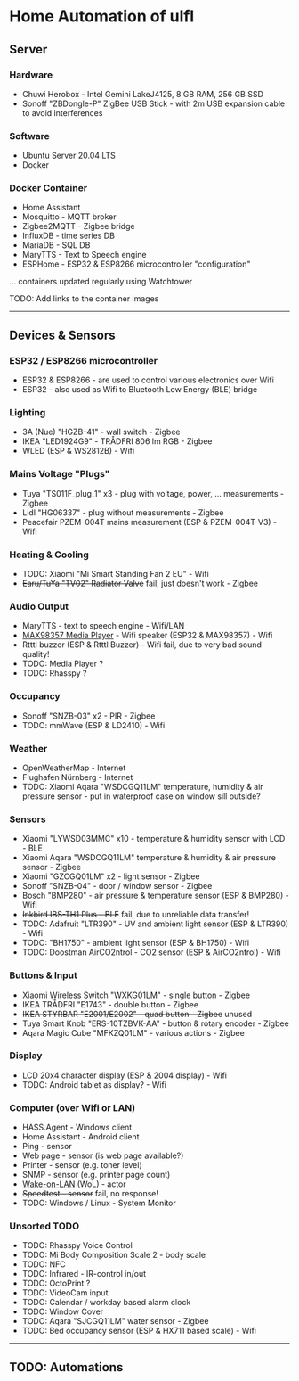 # Home Automation of ulfl

## Server

### Hardware

* Chuwi Herobox - Intel Gemini LakeJ4125, 8 GB RAM, 256 GB SSD
* Sonoff "ZBDongle-P" ZigBee USB Stick - with 2m USB expansion cable to avoid interferences

### Software

* Ubuntu Server 20.04 LTS
* Docker

### Docker Container
* Home Assistant
* Mosquitto - MQTT broker
* Zigbee2MQTT - Zigbee bridge
* InfluxDB - time series DB
* MariaDB - SQL DB
* MaryTTS - Text to Speech engine
* ESPHome - ESP32 & ESP8266 microcontroller "configuration"

... containers updated regularly using Watchtower

TODO: Add links to the container images

------------------------

## Devices & Sensors

### ESP32 / ESP8266 microcontroller

* ESP32 & ESP8266 - are used to control various electronics over Wifi
* ESP32 - also used as Wifi to Bluetooth Low Energy (BLE) bridge

### Lighting

* 3A (Nue) "HGZB-41" - wall switch - Zigbee
* IKEA "LED1924G9" - TRÅDFRI 806 lm RGB - Zigbee
* WLED (ESP & WS2812B) - Wifi

### Mains Voltage "Plugs"

* Tuya "TS011F_plug_1" x3 - plug with voltage, power, ... measurements - Zigbee
* Lidl "HG06337" - plug without measurements - Zigbee
* Peacefair PZEM-004T mains measurement (ESP & PZEM-004T-V3) - Wifi

### Heating & Cooling

* TODO: Xiaomi "Mi Smart Standing Fan 2 EU" - Wifi
* <s>Earu/TuYa "TV02" Radiator Valve</s> fail, just doesn't work - Zigbee

### Audio Output

* MaryTTS - text to speech engine - Wifi/LAN
* [MAX98357 Media Player](MAX98357_Media_Player.md) - Wifi speaker (ESP32 & MAX98357) - Wifi
* <s>Rtttl buzzer (ESP & Rtttl Buzzer) - Wifi</s> fail, due to very bad sound quality!
* TODO: Media Player ?
* TODO: Rhasspy ?

### Occupancy

* Sonoff "SNZB-03" x2 - PIR - Zigbee
* TODO: mmWave (ESP & LD2410) - Wifi

### Weather

* OpenWeatherMap - Internet
* Flughafen Nürnberg - Internet
* TODO: Xiaomi Aqara "WSDCGQ11LM" temperature, humidity & air pressure sensor - put in waterproof case on window sill outside?

### Sensors

* Xiaomi "LYWSD03MMC" x10 - temperature & humidity sensor with LCD - BLE
* Xiaomi Aqara "WSDCGQ11LM" temperature & humidity & air pressure sensor - Zigbee
* Xiaomi "GZCGQ01LM" x2 - light sensor - Zigbee
* Sonoff "SNZB-04" - door / window sensor - Zigbee
* Bosch "BMP280" - air pressure & temperature sensor (ESP & BMP280) - Wifi
* <s>Inkbird IBS-TH1 Plus - BLE</s> fail, due to unreliable data transfer!
* TODO: Adafruit "LTR390" -  UV and ambient light sensor (ESP & LTR390) - Wifi
* TODO: "BH1750" - ambient light sensor (ESP & BH1750) - Wifi
* TODO: Doostman AirCO2ntrol - CO2 sensor (ESP & AirCO2ntrol) - Wifi

### Buttons & Input

* Xiaomi Wireless Switch "WXKG01LM" - single button - Zigbee
* IKEA TRÅDFRI "E1743" - double button - Zigbee
* <s>IKEA STYRBAR "E2001/E2002" - quad button - Zigbee</s> unused
* Tuya Smart Knob "ERS-10TZBVK-AA" - button & rotary encoder - Zigbee
* Aqara Magic Cube "MFKZQ01LM" - various actions - Zigbee

### Display

* LCD 20x4 character display (ESP & 2004 display) - Wifi
* TODO: Android tablet as display? - Wifi

### Computer (over Wifi or LAN)

* HASS.Agent - Windows client
* Home Assistant - Android client
* Ping - sensor
* Web page - sensor (is web page available?)
* Printer - sensor (e.g. toner level)
* SNMP - sensor (e.g. printer page count)
* [Wake-on-LAN](Wake_on_LAN.md) (WoL) - actor
* <s>Speedtest - sensor</s> fail, no response!
* TODO: Windows / Linux - System Monitor

### Unsorted TODO

* TODO: Rhasspy Voice Control
* TODO: Mi Body Composition Scale 2 - body scale
* TODO: NFC
* TODO: Infrared - IR-control in/out
* TODO: OctoPrint ?
* TODO: VideoCam input
* TODO: Calendar / workday based alarm clock
* TODO: Window Cover
* TODO: Aqara "SJCGQ11LM" water sensor - Zigbee
* TODO: Bed occupancy sensor (ESP & HX711 based scale) - Wifi

-------------------------------

## TODO: Automations
